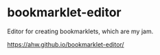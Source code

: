 # bookmarklet-editor
Editor for creating bookmarklets, which are my jam.

https://ahw.github.io/bookmarklet-editor/
